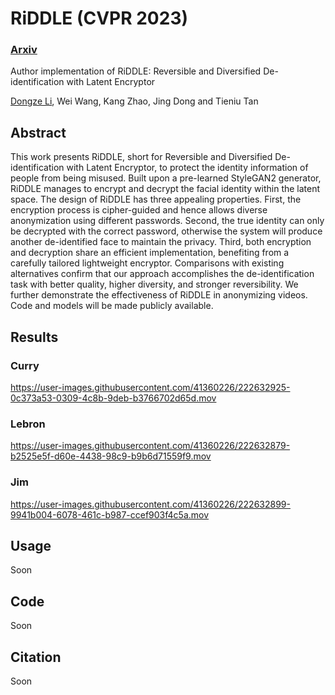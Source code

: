 # RiDDLE (CVPR 2023)

### [Arxiv](https://arxiv.org/abs/2303.05171)

Author implementation of RiDDLE: Reversible and Diversified De-identification with Latent Encryptor 

[Dongze Li](https://ldz666666.github.io/), Wei Wang, Kang Zhao, Jing Dong and Tieniu Tan 

## Abstract 

 This work presents RiDDLE, short for Reversible and Diversified De-identification with Latent Encryptor, to protect the identity information of people from being misused. Built upon a pre-learned StyleGAN2 generator, RiDDLE manages to encrypt and decrypt the facial identity within the latent space. The design of RiDDLE has three appealing properties. First, the encryption process is cipher-guided and hence allows diverse anonymization using different passwords. Second, the true identity can only be decrypted with the correct password, otherwise the system will produce another de-identified face to maintain the privacy. Third, both encryption and decryption share an efficient implementation, benefiting from a carefully tailored lightweight encryptor. Comparisons with existing alternatives confirm that our approach accomplishes the de-identification task with better quality, higher diversity, and stronger reversibility. We further demonstrate the effectiveness of RiDDLE in anonymizing videos. Code and models will be made publicly available.
 
 
## Results

### Curry


https://user-images.githubusercontent.com/41360226/222632925-0c373a53-0309-4c8b-9deb-b3766702d65d.mov




### Lebron


https://user-images.githubusercontent.com/41360226/222632879-b2525e5f-d60e-4438-98c9-b9b6d71559f9.mov


### Jim


https://user-images.githubusercontent.com/41360226/222632899-9941b004-6078-461c-b987-ccef903f4c5a.mov


## Usage 
Soon

## Code
Soon

## Citation
Soon 
